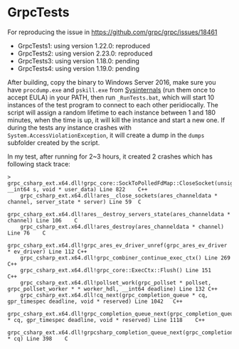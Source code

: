 # GrpcTests

For reproducing the issue in https://github.com/grpc/grpc/issues/18461

 * GrpcTests1: using version 1.22.0: reproduced
 * GrpcTests2: using version 2.23.0: reproduced
 * GrpcTests3: using version 1.18.0: pending
 * GrpcTests4: using version 1.19.0: pending
 
After building, copy the binary to Windows Server 2016, make sure you have `procdump.exe` and `pskill.exe` from [Sysinternals](https://docs.microsoft.com/en-us/sysinternals/) (run them once to accept EULA) in your PATH, then run `_RunTests.bat`, which will start 10 instances of the test program to connect to each other peridiocally. The script will assign a random lifetime to each instance between 1 and 180 minutes, when the time is up, it will kill the instance and start a new one. If during the tests any instance crashes with `System.AccessViolationException`, it will create a dump in the `dumps` subfolder created by the script.

In my test, after running for 2~3 hours, it created 2 crashes which has following stack trace:

```
>	grpc_csharp_ext.x64.dll!grpc_core::SockToPolledFdMap::CloseSocket(unsigned __int64 s, void * user_data) Line 822	C++
 	grpc_csharp_ext.x64.dll!ares__close_sockets(ares_channeldata * channel, server_state * server) Line 59	C
 	grpc_csharp_ext.x64.dll!ares__destroy_servers_state(ares_channeldata * channel) Line 106	C
 	grpc_csharp_ext.x64.dll!ares_destroy(ares_channeldata * channel) Line 76	C
 	grpc_csharp_ext.x64.dll!grpc_ares_ev_driver_unref(grpc_ares_ev_driver * ev_driver) Line 112	C++
 	grpc_csharp_ext.x64.dll!grpc_combiner_continue_exec_ctx() Line 269	C++
 	grpc_csharp_ext.x64.dll!grpc_core::ExecCtx::Flush() Line 151	C++
 	grpc_csharp_ext.x64.dll!pollset_work(grpc_pollset * pollset, grpc_pollset_worker * * worker_hdl, __int64 deadline) Line 132	C++
 	grpc_csharp_ext.x64.dll!cq_next(grpc_completion_queue * cq, gpr_timespec deadline, void * reserved) Line 1042	C++
 	grpc_csharp_ext.x64.dll!grpc_completion_queue_next(grpc_completion_queue * cq, gpr_timespec deadline, void * reserved) Line 1118	C++
 	grpc_csharp_ext.x64.dll!grpcsharp_completion_queue_next(grpc_completion_queue * cq) Line 398	C
```
